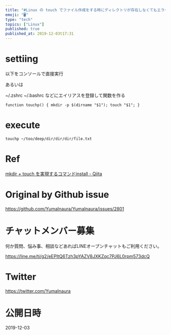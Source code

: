```yaml
---
title: "#Linux の touch でファイル作成をする時にディレクトリが存在しなくてもエラーを起こさない mkdir -p みたいなエイリアスを"
emoji: "🖥"
type: "tech"
topics: ["Linux"]
published: true
published_at: 2019-12-03t17:31
---
```


# settiing

以下をコンソールで直接実行

あるいは

~/.zshrc ~/.bashrc などにエイリアスを登録して関数を作る

```
function touchp() { mkdir -p $(dirname "$1"); touch "$1"; }
```

# execute

```
touchp ~/too/deep/dir/dir/dir/file.txt
```


# Ref

[mkdir + touch を実現するコマンドinstall - Qiita](https://qiita.com/kshiva1126/items/43a4af1fef0f42db2c12)

# Original by Github issue

https://github.com/YumaInaura/YumaInaura/issues/2801








<!-- Update From Qiita API -->

# チャットメンバー募集


何か質問、悩み事、相談などあればLINEオープンチャットもご利用ください。

https://line.me/ti/g2/eEPltQ6Tzh3pYAZV8JXKZqc7PJ6L0rpm573dcQ





# Twitter


https://twitter.com/YumaInaura


<!-- Update From Qiita API -->



# 公開日時

2019-12-03

